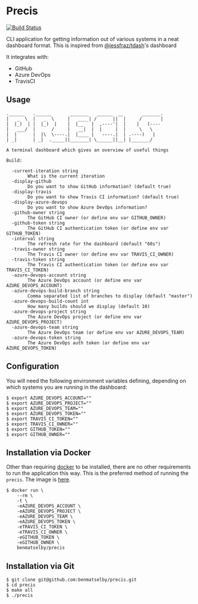 # Precis

[![Build Status](https://travis-ci.org/benmatselby/precis.png?branch=master)](https://travis-ci.org/benmatselby/precis)

CLI application for getting information out of various systems in a neat dashboard format. This is inspired from [@jessfraz/tdash](https://github.com/jessfraz/tdash)'s dashboard

It integrates with:

- GitHub
- Azure DevOps
- TravisCI

## Usage

```
.______   .______       _______   ______  __       _______.
|   _  \  |   _  \     |   ____| /      ||  |     /       |
|  |_)  | |  |_)  |    |  |__   |  ,----'|  |    |   (----
|   ___/  |      /     |   __|  |  |     |  |     \   \
|  |      |  |\  \----.|  |____ |   ----.|  | .----)   |
| _|      | _|  ._____||_______| \______||__| |_______/

A terminal dashboard which gives an overview of useful things

Build:

  -current-iteration string
        What is the current iteration
  -display-github
        Do you want to show GitHub information? (default true)
  -display-travis
        Do you want to show Travis CI information? (default true)
  -display-azure-devops
        Do you want to show Azure DevOps information?
  -github-owner string
        The GitHub CI owner (or define env var GITHUB_OWNER)
  -github-token string
        The GitHub CI authentication token (or define env var GITHUB_TOKEN)
  -interval string
        The refresh rate for the dashboard (default "60s")
  -travis-owner string
        The Travis CI owner (or define env var TRAVIS_CI_OWNER)
  -travis-token string
        The Travis CI authentication token (or define env var TRAVIS_CI_TOKEN)
  -azure-devops-account string
        The Azure DevOps account (or define env var AZURE_DEVOPS_ACCOUNT)
  -azure-devops-build-branch string
        Comma separated list of branches to display (default "master")
  -azure-devops-build-count int
        How many builds should we display (default 10)
  -azure-devops-project string
        The Azure DevOps project (or define env var AZURE_DEVOPS_PROJECT)
  -azure-devops-team string
        The Azure DevOps team (or define env var AZURE_DEVOPS_TEAM)
  -azure-devops-token string
        The Azure DevOps auth token (or define env var AZURE_DEVOPS_TOKEN)
```

## Configuration

You will need the following environment variables defining, depending on which systems you are running in the dashboard:

```
$ export AZURE_DEVOPS_ACCOUNT=""
$ export AZURE_DEVOPS_PROJECT=""
$ export AZURE_DEVOPS_TEAM=""
$ export AZURE_DEVOPS_TOKEN=""
$ export TRAVIS_CI_TOKEN=""
$ export TRAVIS_CI_OWNER=""
$ export GITHUB_TOKEN=""
$ export GITHUB_OWNER=""
```

## Installation via Docker

Other than requiring [docker](http://docker.com) to be installed, there are no other requirements to run the application this way. This is the preferred method of running the `precis`. The image is [here](https://hub.docker.com/r/benmatselby/precis/).

```
$ docker run \
    --rm \
    -t \
    -eAZURE_DEVOPS_ACCOUNT \
    -eAZURE_DEVOPS_PROJECT \
    -eAZURE_DEVOPS_TEAM \
    -eAZURE_DEVOPS_TOKEN \
    -eTRAVIS_CI_TOKEN \
    -eTRAVIS_CI_OWNER \
    -eGITHUB_TOKEN \
    -eGITHUB_OWNER \
    benmatselby/precis
```

## Installation via Git

```
$ git clone git@github.com:benmatselby/precis.git
$ cd precis
$ make all
$ ./precis
```
